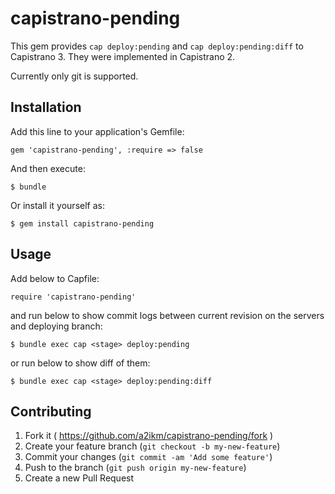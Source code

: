 # capistrano-pending

This gem provides `cap deploy:pending` and `cap deploy:pending:diff` to Capistrano 3.
They were implemented in Capistrano 2.

Currently only git is supported.

## Installation

Add this line to your application's Gemfile:

    gem 'capistrano-pending', :require => false

And then execute:

    $ bundle

Or install it yourself as:

    $ gem install capistrano-pending

## Usage

Add below to Capfile:

    require 'capistrano-pending'

and run below to show commit logs between current revision on the servers and deploying branch:

    $ bundle exec cap <stage> deploy:pending

or run below to show diff of them:

    $ bundle exec cap <stage> deploy:pending:diff


## Contributing

1. Fork it ( https://github.com/a2ikm/capistrano-pending/fork )
2. Create your feature branch (`git checkout -b my-new-feature`)
3. Commit your changes (`git commit -am 'Add some feature'`)
4. Push to the branch (`git push origin my-new-feature`)
5. Create a new Pull Request
